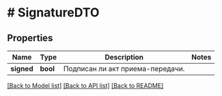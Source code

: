 # # SignatureDTO

## Properties

Name | Type | Description | Notes
------------ | ------------- | ------------- | -------------
**signed** | **bool** | Подписан ли акт приема-передачи. |

[[Back to Model list]](../../README.md#models) [[Back to API list]](../../README.md#endpoints) [[Back to README]](../../README.md)
